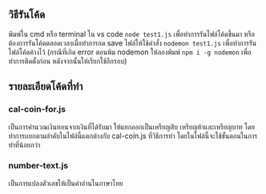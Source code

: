 ## วิธีรันโค้ด
พิมพ์ใน cmd หรือ terminal ใน vs code `node test1.js` เพื่อทำการรันไฟล์โค้ดขึ้นมา
หรือต้องการรันโค้ดตลอดเวลาเมื่อทำการกด save ไฟล์ให้ใช้คำสั่ง `nodemon test1.js` เพื่อทำการรันไฟล์โค้ดค้างไว้ (กรณีที่เกิด error ตอนพิม nodemon ให้ลองพิมพ์ `npm i -g nodemon` เพื่อทำการติดตั้งก่อน หลังจากนั้นให้เรียกใช้อีกรอบ)

## รายละเอียดโค้ดที่ทำ

### cal-coin-for.js
เป็นการคำนวณเงินทอนจากเงินที่ได้รับมา ให้แยกออกเป็นเหรียญสิบ เหรียญห้าและเหรียญบาท โดยทำการเเยกตามลำดับในไฟล์นี้แตกต่างกับ cal-coin.js ที่วิธีการทำ โดยในไฟล์นี้จะใช้ขั้นตอนในการทำที่น้อยกว่า

### number-text.js
เป็นการแปลงตัวเลขให้เป็นคำอ่านในภาษาไทย

